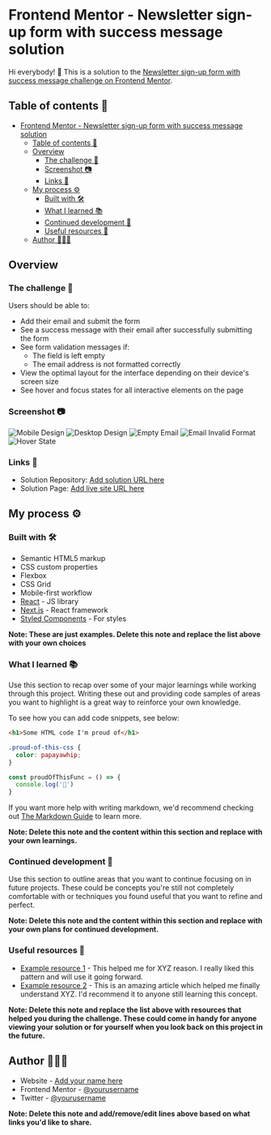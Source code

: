 # Frontend Mentor - Newsletter sign-up form with success message solution

Hi everybody! 👋
This is a solution to the [Newsletter sign-up form with success message challenge on Frontend Mentor](https://www.frontendmentor.io/challenges/newsletter-signup-form-with-success-message-3FC1AZbNrv).

## Table of contents 🧾

- [Frontend Mentor - Newsletter sign-up form with success message solution](#frontend-mentor---newsletter-sign-up-form-with-success-message-solution)
  - [Table of contents 🧾](#table-of-contents-)
  - [Overview](#overview)
    - [The challenge 🎯](#the-challenge-)
    - [Screenshot 📷](#screenshot-)
    - [Links 🔗](#links-)
  - [My process ⚙️](#my-process-️)
    - [Built with 🛠️](#built-with-️)
    - [What I learned 📚](#what-i-learned-)
    - [Continued development 🔨](#continued-development-)
    - [Useful resources 📂](#useful-resources-)
  - [Author 🙋🏻‍♂️](#author-️)

## Overview

### The challenge 🎯

Users should be able to:

- Add their email and submit the form
- See a success message with their email after successfully submitting the form
- See form validation messages if:
  - The field is left empty
  - The email address is not formatted correctly
- View the optimal layout for the interface depending on their device's screen size
- See hover and focus states for all interactive elements on the page

### Screenshot 📷

![Mobile Design](./src/images/mobile-design.JPG)
![Desktop Design](./src/images/desktop-design.JPG)
![Empty Email](./src/images/empty-email.JPG)
![Email Invalid Format](./src/images/email-invalid%20format.JPG)
![Hover State](./src/images/hover-state.JPG)

### Links 🔗

- Solution Repository: [Add solution URL here](https://your-solution-url.com)
- Solution Page: [Add live site URL here](https://arfirpo.github.io/newsletter-sign-up-with-success-message-main/)

## My process ⚙️

### Built with 🛠️

- Semantic HTML5 markup
- CSS custom properties
- Flexbox
- CSS Grid
- Mobile-first workflow
- [React](https://reactjs.org/) - JS library
- [Next.js](https://nextjs.org/) - React framework
- [Styled Components](https://styled-components.com/) - For styles

**Note: These are just examples. Delete this note and replace the list above with your own choices**

### What I learned 📚

Use this section to recap over some of your major learnings while working through this project. Writing these out and providing code samples of areas you want to highlight is a great way to reinforce your own knowledge.

To see how you can add code snippets, see below:

```html
<h1>Some HTML code I'm proud of</h1>
```
```css
.proud-of-this-css {
  color: papayawhip;
}
```
```js
const proudOfThisFunc = () => {
  console.log('🎉')
}
```

If you want more help with writing markdown, we'd recommend checking out [The Markdown Guide](https://www.markdownguide.org/) to learn more.

**Note: Delete this note and the content within this section and replace with your own learnings.**

### Continued development 🔨

Use this section to outline areas that you want to continue focusing on in future projects. These could be concepts you're still not completely comfortable with or techniques you found useful that you want to refine and perfect.

**Note: Delete this note and the content within this section and replace with your own plans for continued development.**

### Useful resources 📂

- [Example resource 1](https://www.example.com) - This helped me for XYZ reason. I really liked this pattern and will use it going forward.
- [Example resource 2](https://www.example.com) - This is an amazing article which helped me finally understand XYZ. I'd recommend it to anyone still learning this concept.

**Note: Delete this note and replace the list above with resources that helped you during the challenge. These could come in handy for anyone viewing your solution or for yourself when you look back on this project in the future.**

## Author 🙋🏻‍♂️

- Website - [Add your name here](https://www.your-site.com)
- Frontend Mentor - [@yourusername](https://www.frontendmentor.io/profile/yourusername)
- Twitter - [@yourusername](https://www.twitter.com/yourusername)

**Note: Delete this note and add/remove/edit lines above based on what links you'd like to share.**

